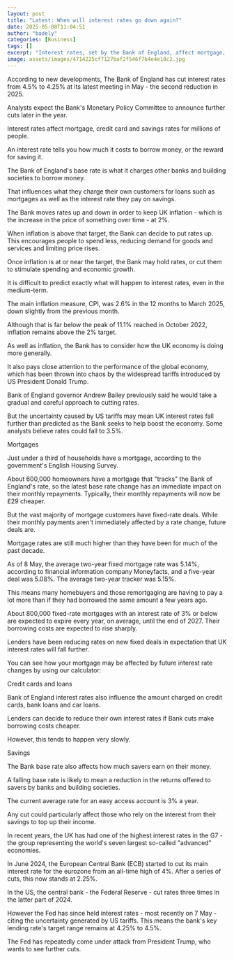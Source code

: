 ```yaml
---
layout: post
title: "Latest: When will interest rates go down again?"
date: 2025-05-08T11:04:51
author: "badely"
categories: [Business]
tags: []
excerpt: "Interest rates, set by the Bank of England, affect mortgage, loan and savings rates for millions."
image: assets/images/4714225cf7127baf2f546f7b4e4e18c2.jpg
---
```


According to new developments, The Bank of England has cut interest rates from 4.5% to 4.25% at its latest meeting in May - the second reduction in 2025.

Analysts expect the Bank's Monetary Policy Committee to announce further cuts later in the year.

Interest rates affect mortgage, credit card and savings rates for millions of people.

An interest rate tells you how much it costs to borrow money, or the reward for saving it.

The Bank of England's base rate is what it charges other banks and building societies to borrow money. 

That influences what they charge their own customers for loans such as mortgages as well as the interest rate they pay on savings.

The Bank moves rates up and down in order to keep UK inflation - which is the increase in the price of something over time - at 2%.

When inflation is above that target, the Bank can decide to put rates up. This encourages people to spend less, reducing demand for goods and services and limiting price rises. 

Once inflation is at or near the target, the Bank may hold rates, or cut them to stimulate spending and economic growth.

It is difficult to predict exactly what will happen to interest rates, even in the medium-term. 

The main inflation measure, CPI, was 2.6% in the 12 months to March 2025, down slightly from the previous month.

Although that is far below the peak of 11.1% reached in October 2022, inflation remains above the 2% target.

As well as inflation, the Bank has to consider how the UK economy is doing more generally.

It also pays close attention to the performance of the global economy, which has been thrown into chaos by the widespread tariffs introduced by US President Donald Trump. 

Bank of England governor Andrew Bailey previously said he would take a gradual and careful approach to cutting rates.

But the uncertainty caused by US tariffs may mean UK interest rates fall further than predicted as the Bank seeks to help boost the economy. Some analysts believe rates could fall to 3.5%.

Mortgages

Just under a third of households have a mortgage, according to the government's English Housing Survey.

About 600,000 homeowners have a mortgage that "tracks" the Bank of England's rate, so the latest base rate change has an immediate impact on their monthly repayments. Typically, their monthly repayments will now be £29 cheaper.

But the vast majority of mortgage customers have fixed-rate deals. While their monthly payments aren't immediately affected by a rate change, future deals are.

Mortgage rates are still much higher than they have been for much of the past decade.

As of 8 May, the average two-year fixed mortgage rate was 5.14%, according to financial information company Moneyfacts, and a five-year deal was 5.08%. The average two-year tracker was 5.15%.

This means many homebuyers and those remortgaging are having to pay a lot more than if they had borrowed the same amount a few years ago.

About 800,000 fixed-rate mortgages with an interest rate of 3% or below are expected to expire every year, on average, until the end of 2027. Their borrowing costs are expected to rise sharply.

Lenders have been reducing rates on new fixed deals in expectation that UK interest rates will fall further. 

You can see how your mortgage may be affected by future interest rate changes by using our calculator:

Credit cards and loans

Bank of England interest rates also influence the amount charged on credit cards, bank loans and car loans.

Lenders can decide to reduce their own interest rates if Bank cuts make borrowing costs cheaper.

However, this tends to happen very slowly.

Savings

The Bank base rate also affects how much savers earn on their money.

A falling base rate is likely to mean a reduction in the returns offered to savers by banks and building societies. 

The current average rate for an easy access account is 3% a year.

Any cut could particularly affect those who rely on the interest from their savings to top up their income.

In recent years, the UK has had one of the highest interest rates in the G7 - the group representing the world's seven largest so-called "advanced" economies.

In June 2024, the European Central Bank (ECB) started to cut its main interest rate for the eurozone from an all-time high of 4%. After a series of cuts, this now stands at 2.25%.

In the US, the central bank - the Federal Reserve - cut rates three times in the latter part of 2024. 

However the Fed has since held interest rates - most recently on 7 May - citing the uncertainty generated by US tariffs. This means the bank's key lending rate's target range remains at 4.25% to 4.5%.

The Fed has repeatedly come under attack from President Trump, who wants to see further cuts.

